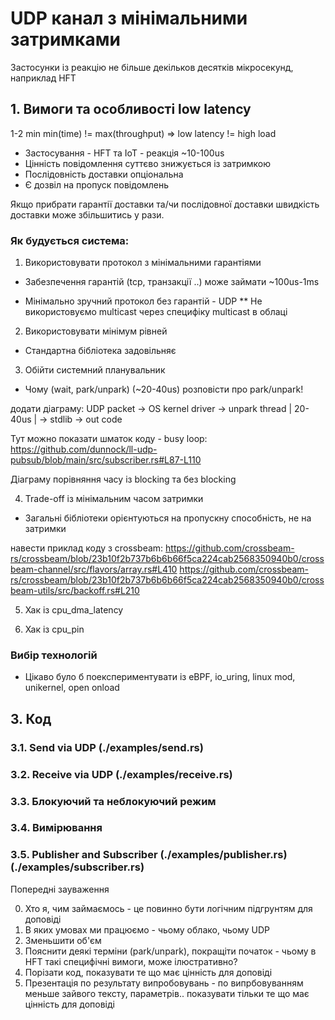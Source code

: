 # UDP канал з мінімальними затримками

Застосунки із реакцію не більше декільков десятків мікросекунд, наприклад HFT

## 1. Вимоги та особливості low latency

1-2 min
min(time) != max(throughput)  =>  low latency != high load

- Застосування - HFT та IoT - реакція ~10-100us
- Цінність повідомлення суттєво знижується із затримкою
- Послідовність доставки опціональна
- Є дозвіл на пропуск повідомлень

Якщо прибрати гарантії доставки та/чи послідовної доставки швидкість
доставки може збільшитись у рази.

### Як будується система:

1. Використовувати протокол з мінімальними гарантіями

- Забезпечення гарантій (tcp, транзакції ..) може займати ~100us-1ms

- Мінімально зручний протокол без гарантій - UDP
** Не використовуємо multicast через специфіку multicast в облаці

2. Використовувати мінімум рівней

- Стандартна бібліотека задовільняє

3. Обійти системний планувальник 

 - Чому (wait, park/unpark) (~20-40us)
розповісти про park/unpark!

додати діаграму:
UDP packet -> OS kernel driver -> unpark thread | 20-40us | -> stdlib -> out code

Тут можно показати шматок коду - busy loop:
https://github.com/dunnock/ll-udp-pubsub/blob/main/src/subscriber.rs#L87-L110

Діаграму порівняння часу із blocking та без blocking

4. Trade-off із мінімальним часом затримки

- Загальні бібліотеки орієнтуються на пропускну способність, не на затримки

навести приклад коду з crossbeam:
https://github.com/crossbeam-rs/crossbeam/blob/23b10f2b737b6b6b66f5ca224cab2568350940b0/crossbeam-channel/src/flavors/array.rs#L410
https://github.com/crossbeam-rs/crossbeam/blob/23b10f2b737b6b6b66f5ca224cab2568350940b0/crossbeam-utils/src/backoff.rs#L210

5. Хак із cpu_dma_latency

6. Хак із cpu_pin

### Вибір технологій

- Цікаво було б поекспериментувати із eBPF, io_uring, linux mod, unikernel, open onload

## 3. Код

### 3.1. Send via UDP (./examples/send.rs)
### 3.2. Receive via UDP (./examples/receive.rs)
### 3.3. Блокуючий та неблокуючий режим
### 3.4. Вимірювання
### 3.5. Publisher and Subscriber (./examples/publisher.rs) (./examples/subscriber.rs)


Попередні зауваження

0. Хто я, чим займаємось - це повинно бути логічним підгрунтям для доповіді
1. В яких умовах ми працюємо - чьому облако, чьому UDP
2. Зменьшити об'єм
3. Пояснити деякі терміни (park/unpark), покращіти початок - чьому в HFT такі специфічні вимоги,
може ілюстративно?
4. Порізати код, показувати те що має цінність для доповіді
5. Презентація по результату випробовувань - по випрбовуванням меньше зайвого тексту, параметрів.. 
показувати тільки те що має цінність для доповіді

